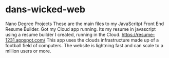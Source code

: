 # dans-wicked-web
Nano Degree Projects
These are the main files to my JavaScritpt Front End Resume Builder.
Got my Cloud app running. Its my resume in javascript using a resume builder I created, running in the Cloud. https://resume-1231.appspot.com/
This app uses the clouds infrastructure made up of a football field of computers. The website is lightning fast and can scale to a million users or more.
